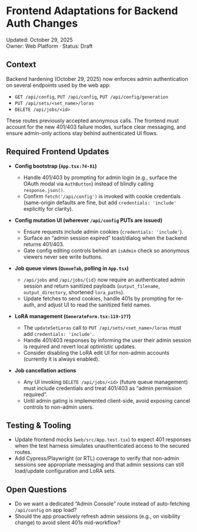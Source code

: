 # Frontend Adaptations for Backend Auth Changes

Updated: October 29, 2025  
Owner: Web Platform · Status: Draft

## Context
Backend hardening (October 29, 2025) now enforces admin authentication on several endpoints used by the web app:

- `GET /api/config`, `PUT /api/config`, `PUT /api/config/generation`
- `PUT /api/sets/<set_name>/loras`
- `DELETE /api/jobs/<id>`

These routes previously accepted anonymous calls. The frontend must account for the new 401/403 failure modes, surface clear messaging, and ensure admin-only actions stay behind authenticated UI flows.

## Required Frontend Updates
- **Config bootstrap (`App.tsx:74-81`)**  
  - Handle 401/403 by prompting for admin login (e.g., surface the OAuth modal via `AuthButton`) instead of blindly calling `response.json()`.  
  - Confirm `fetch('/api/config')` is invoked with cookie credentials (same-origin defaults are fine, but add `credentials: 'include'` explicitly for clarity).

- **Config mutation UI (wherever `/api/config` PUTs are issued)**
  - Ensure requests include admin cookies (`credentials: 'include'`).
  - Surface an “admin session expired” toast/dialog when the backend returns 401/403.
  - Gate config editing controls behind an `isAdmin` check so anonymous viewers never see write buttons.

- **Job queue views (`QueueTab`, polling in `App.tsx`)**
  - `/api/jobs` and `/api/jobs/{id}` now require an authenticated admin session and return sanitized payloads (`output_filename`, `output_directory`, shortened `lora_paths`).
  - Update fetches to send cookies, handle 401s by prompting for re-auth, and adjust UI to read the sanitized field names.

- **LoRA management (`GenerateForm.tsx:119-177`)**
  - The `updateSetLoras` call to `PUT /api/sets/<set_name>/loras` must add `credentials: 'include'`.
  - Handle 401/403 responses by informing the user their admin session is required and revert local optimistic updates.
  - Consider disabling the LoRA edit UI for non-admin accounts (currently it is always enabled).

- **Job cancellation actions**  
  - Any UI invoking `DELETE /api/jobs/<id>` (future queue management) must include credentials and treat 401/403 as “admin permission required”.  
  - Until admin gating is implemented client-side, avoid exposing cancel controls to non-admin users.

## Testing & Tooling
- Update frontend mocks (`web/src/App.test.tsx`) to expect 401 responses when the test harness simulates unauthenticated access to the secured routes.  
- Add Cypress/Playwright (or RTL) coverage to verify that non-admin sessions see appropriate messaging and that admin sessions can still load/update configuration and LoRA sets.

## Open Questions
- Do we want a dedicated “Admin Console” route instead of auto-fetching `/api/config` on app load?  
- Should the app proactively refresh admin sessions (e.g., on visibility change) to avoid silent 401s mid-workflow?
